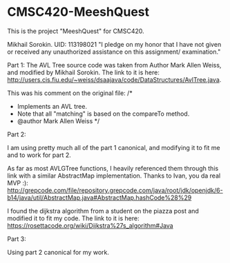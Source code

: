 # CMSC420-MeeshQuest
This is the project "MeeshQuest" for CMSC420.

Mikhail Sorokin. UID: 113198021
"I pledge on my honor that I have not given or received any unauthorized assistance on this assignment/ examination."

Part 1: 
The AVL Tree source code was taken from Author Mark Allen Weiss, and modified by Mikhail Sorokin.
The link to it is here: http://users.cis.fiu.edu/~weiss/dsaajava/code/DataStructures/AvlTree.java.

This was his comment on the original file:
/*
 * Implements an AVL tree.
 * Note that all "matching" is based on the compareTo method.
 * @author Mark Allen Weiss
 */


Part 2: 

I am using pretty much all of the part 1 canonical, and modifying it to fit me
and to work for part 2.

As far as most AVLGTree functions, I heavily referenced them through this link with a similar AbstractMap implementation.
Thanks to Ivan, you da real MVP :):
http://grepcode.com/file/repository.grepcode.com/java/root/jdk/openjdk/6-b14/java/util/AbstractMap.java#AbstractMap.hashCode%28%29

I found the dijkstra algorithm from a student on the piazza post and modified it to fit my code.
The link to it is here:
https://rosettacode.org/wiki/Dijkstra%27s_algorithm#Java

Part 3:

Using part 2 canonical for my work.
